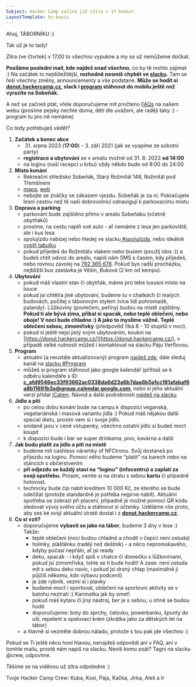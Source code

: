 ```yaml
---
Subject: Hacker Camp začíná již zítra v 17 hodin!
LayoutTemplate: hc-basic
---
```


Ahoj, TÁBORNÍKU :)

Tak už je to tady!

Zítra (ve čtvrtek) v 17.00 to všechno vypukne a my se už nemůžeme dočkat.

**Posíláme poslední mail, kde najdeš snad všechno**, co by tě mohlo zajímat :) Na začátek to nejdůležitější, **rozhodně nesmíš chybět ve [slacku](https://join.slack.com/t/hackercampworkspace/shared_invite/zt-v5o05yts-vxo7SIaPg0oXKCRlqUww4g).** Tam se řeší všechny změny, announcementy a vše podstané. **Může se hodit si [donut.hackercamp.cz](https://donut.hackercamp.cz/), slack i [program](https://hackercampworkspace.slack.com/archives/C01V4Q0AZ0U/p1693293705164429) stáhnout do mobilu ještě než vyrazíte na Sobeňák.**

A než se začneš ptát, vřele doporučujeme mít pročteno [FAQs](https://www.hackercamp.cz/faq/) na našem webu (prosíme pejsky nechte doma, děti dle uvážení, ale raději taky :) - program tu pro ně nemáme)

Co tedy potřebuješ vědět?

1. **Začátek a konec akce**
   - &nbsp;31. srpna 2023 (**17:00**) - 3. září 2021 (jak se vyspíme ze sobotní párty)
   - **registrace a ubytování** se v areálu možné od 31. 8. 2023 **od 14:00**
   - na loginu (naší recepci u krbu) vždy někdo bude od 8:00 do 24:00
2. **Místo konání**
   - Rekreační středisko Sobeňák, Starý Rožmitál 148, Rožmitál pod Třemšínem
   - [mapa](https://www.google.com/maps/place/Rekrea%C4%8Dn%C3%AD+st%C5%99edisko+Sobe%C5%88%C3%A1k/@49.6252598,13.8409286,17z/data=!3m1!4b1!4m5!3m4!1s0x470b1b7805d9f741:0x2b6d835d7b4e13f1!8m2!3d49.6252598!4d13.8431173), [web](https://www.sobenak.cz/)
   - nebojte se znáčky se zákazem vjezdu. Sobeňák je za ní. Pokračujete lesní cestou než tě naši dobrovolníci odnavigují k parkovacímu místu
3. **Doprava a parking**
   - parkování bude zajištěno přímo v areálu Sobeňáku (včetně obytňáků)
   - prosíme, na cestu naplň své auto - ať nemáme z lesa jen parkoviště, ale i kus lesa
   - spolujízdu nabízej nebo hledej ve slacku[ #spolujízda](https://hackercampworkspace.slack.com/archives/C0278R69JUQ), nebo ideálně [vyplň tabulku](https://docs.google.com/spreadsheets/d/1EkthrK_s-5-xxWDHGNudz6PEJs15jk0Jd6UWyeipAAI/edit?usp=sharing)
   - pokud přijedeš do Rožmitálu vlakem nebo busem (použij idos :)) a budeš chtít odvoz do areálu, napiš nám SMS s časem, kdy přijedeš, nebo rovnou zavolej na [792 365 678](tel:+420792365678). Pokud bys radši procházku, nejbližší bus zastávka je Věšín, Buková (2 km od kempu).
4. **Ubytování**
   - pokud máš vlastní stan či obytňák, máme pro tebe luxusní místo na louce
   - pokud jsi chtěl/a jiné ubytování, budeme tu v chatkách či malých budovách, počítej s táborovým stylem (více lidí pohromadě, palandy). Lůžkoviny (povlečení, peřiny) budou na místě zajištěny. **Pokud ti ale bývá zima, přibal si spacák, nebo teplé oblečení, nebo oboje! V noci bude chladno :) A jako to myslíme vážně. Teplé oblečení sebou, zimomřivky** (předpověď říká 8 - 10 stupňů v noci).
   - pokud si ještě nejsi jistý svým ubytováním, koukni na [https://donut.hackercamp.cz/](https://donut.hackercamp.cz/), v případě velké nutnosti můžeš i kontaktovat na slacku Páju Verflovou.
5. **Program**
   - aktuální (a neustále aktualizovaný) program [najdeš zde](https://docs.google.com/spreadsheets/d/1jd_0vEHhLxoIfV9PxYmyQEAAjTQlhdxTAgyTqJ4n3qI/edit?usp=sharing), dále sleduj kanál na [slacku #Program](https://hackercampworkspace.slack.com/archives/C01URRT4Z8W)
   - můžeš si program stáhnout jako google kalendář (přihlaš se k odběru kalendáře s ID: **c_afd9546ec33f93662ac0338da6d23a6b7daa6b5a1cc181afabaf6a8b11691b3a@group.calendar.google.com**, nebo si jeho aktuální verzi přidat [iCalem](mailto:c_afd9546ec33f93662ac0338da6d23a6b7daa6b5a1cc181afabaf6a8b11691b3a@group.calendar.google.com). Návod a další podrobnosti [najdeš na slacku](https://hackercampworkspace.slack.com/archives/C01V4Q0AZ0U/p1693293705164429)
6. **Jídlo a pití**
   - po celou dobu konání bude na campu k dispozici veganská, vegetariánská i masová variantu jídla :) Pokud máš nějakou další special dietu, prosím vem si i svoje jídlo.
   - snídaně jsou v ceně vstupenky, všechno ostatní jídlo si budeš moct koupit
   - k dispozici bude i bar se super drinkama, pivo, kavárna a další
7. **Jak budu platit za jídlo a pití na místě**
   - budeme mít cashless náramky of NFCtronu. Svůj dostaneš po příjezdu na loginu. Pomocí něho budeme “platit” na barech nebo na stáncích s občerstvením
   - **při odjezdu se každý staví na “loginu” (infocentru) a zaplatí za svojí spotřebu.** Prosím, vemte si na útratu s sebou **kartu** či případně hotovost.
   - technicky bude čip nabit kreditem 10 000 Kč, ze kterého se bude odečítat (protože standardně je potřeba nejprve nabít). Aktuální spotřeba se zobrazí při placení, případně je možné pomocí QR kódu sledovat vývoj svého účtu a stáhnout si účtenky. Uděláme vše proto, aby ses ke svojí aktuální útratě dostal i z **[donut.hackercamp.cz](https://donut.hackercamp.cz/).**
8. **Co si vzít?**
   - doporučujeme **vybavit se jako na tábor**, budeme 3 dny v lese :) Takže:
     - teplé oblečení (noci budou chladné a chodit v čepici není ostuda)
     - holinky, pláštěnku (raději než deštník) - a něco nepromokavého, kdyby počasí nepřálo, ať jsi ready
     - deku, spacák - i když spíš v chatce či domečku s lůžkovinami, pokud jsi zimomřivka, tohle se ti bude hodit! A zase: není ostuda mít s sebou deku navíc, i pokud jsi drsný chlap (maximálně ji půjčíš někomu, kdo výbavu podcenil)
     - je zde rybník, vezmi si i plavky
     - budeme moct i sportovat, oblečení na sportovní aktivity se v batohu neztratí :) Karimatka jak by smet!
     - pokud máš kytaru či jiný nástroj, ber je s sebou, u ohně se budou hodit
     - doporučujeme: boty do sprchy, čelovku, powerbanku, špunty do uší, repelent a opalovací krém (zkrátka jako za dětských let na tábor)
   - a hlavně si vezměte dobrou náladu, protože s tou pak jde všechno :)

Pokud se Ti ještě něco honí hlavou, nenajdeš odpovědi ani v FAQ, ani v tomhle mailu, prostě nám napiš na slacku. Nevíš komu psát? Tagni na slacku @crew, odpovíme.

Těšíme se na viděnou už zítra odpoledne :)

Tvoje Hacker Camp Crew: Kuba, Kosi, Pája, Kačka, Jirka, Aleš a Ir
